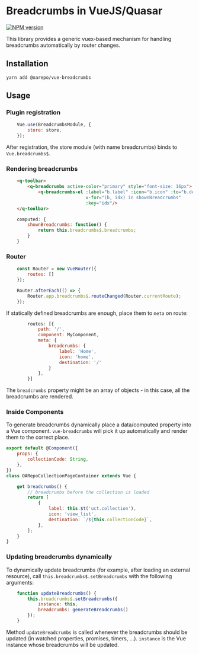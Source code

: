 # Breadcrumbs in VueJS/Quasar

[![NPM version][npm-svg]][npm]

   [npm]: https://www.npmjs.com/package/@oarepo/vue-breadcrumbs
   [npm-svg]: https://img.shields.io/npm/v/@oarepo/vue-breadcrumbs.svg?style=flat


This library provides a generic vuex-based mechanism for handling breadcrumbs automatically 
by router changes.

## Installation

```
yarn add @oarepo/vue-breadcrumbs
```

## Usage

### Plugin registration

```javascript
    Vue.use(BreadcrumbsModule, {
        store: store,
    });
```

After registration, the store module (with name breadcrumbs) binds to `Vue.breadcrumbs$`.

### Rendering breadcrumbs

```html
    <q-toolbar>
        <q-breadcrumbs active-color="primary" style="font-size: 16px">
            <q-breadcrumbs-el :label="b.label" :icon="b.icon" :to="b.destination" 
                              v-for="(b, idx) in shownBreadcrumbs"
                              :key="idx"/>
    </q-toolbar>
```

```javascript
    computed: {
        shownBreadcrumbs: function() {
            return this.breadcrumbs$.breadcrumbs;
        }
    }
```

### Router

```javascript
    const Router = new VueRouter({
        routes: []
    });

    Router.afterEach(() => {
        Router.app.breadcrumbs$.routeChanged(Router.currentRoute);
    });
```

If statically defined breadcrumbs are enough, place them to `meta` on route:

```javascript
        routes: [{
            path: '/',
            component: MyComponent,
            meta: {
                breadcrumbs: {
                    label: 'Home',
                    icon: 'home',
                    destination: '/'
                }
            },
        }]
```

The `breadcrumbs` property might be an array of objects - in this case, all the breadcrumbs are rendered.

### Inside Components

To generate breadcrumbs dynamically place a data/computed property into a Vue component. 
`vue-breadcrumbs` will pick it up automatically and render them to the correct place.

```javascript
export default @Component({
    props: {
        collectionCode: String,
    },
})
class OARepoCollectionPageContainer extends Vue {

    get breadcrumbs() {
        // breadcrumbs before the collection is loaded
        return [
            {
                label: this.$t('uct.collection'),
                icon: 'view_list',
                destination: `/${this.collectionCode}`,
            },
        ];
    }
}
```

### Updating breadcrumbs dynamically

To dynamically update breadcrumbs (for example, after loading an external resource), 
call `this.breadcrumbs$.setBreadcrumbs` with the following arguments:

```javascript
    function updateBreadcrumbs() {
        this.breadcrumbs$.setBreadcrumbs({
            instance: this,
            breadcrumbs: generateBreadcrumbs()
        });
    }
```

Method `updateBreadcrumbs` is called whenever the breadcrumbs should be updated 
(in watched properties, promises, timers, ...). `instance` is the Vue instance
whose breadcrumbs will be updated.
